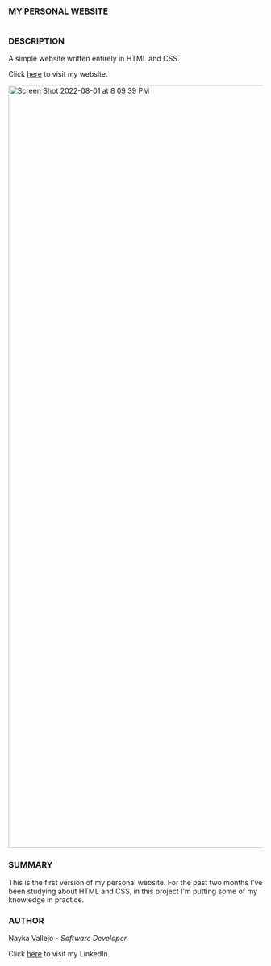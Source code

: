 ### MY PERSONAL WEBSITE
#

### DESCRIPTION
A simple website written entirely in HTML and CSS.

Click [here](https://imcodingdreams.github.io/personal-website/index.html) to visit my website. 

<img width="1512" alt="Screen Shot 2022-08-01 at 8 09 39 PM" src="https://user-images.githubusercontent.com/106886575/182284602-452244bc-6208-4204-bf50-2aee5d14441f.png">

### SUMMARY
This is the first version of my personal website. For the past two months I've been studying about HTML and CSS, in this project I'm putting some of my knowledge in practice.

### AUTHOR
Nayka Vallejo - _Software Developer_

Click [here](https://www.linkedin.com/in/nayka-vallejo-70044314b/) to visit my LinkedIn.
